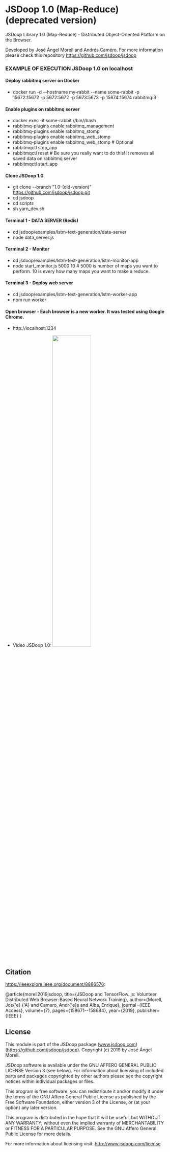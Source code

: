 # JSDoop 1.0 (Map-Reduce) (deprecated version)
JSDoop Library 1.0 (Map-Reduce) - Distributed Object-Oriented Platform on the Browser.

Developed by José Ángel Morell and Andrés Caméro.
For more information please check this repository https://github.com/jsdoop/jsdoop


### EXAMPLE OF EXECUTION JSDoop 1.0 on localhost
#### Deploy rabbitmq server on Docker
- docker run -d --hostname my-rabbit --name some-rabbit -p 15672:15672 -p 5672:5672 -p 5673:5673 -p 15674:15674 rabbitmq:3

#### Enable plugins on rabbitmq server
- docker exec -it some-rabbit //bin//bash
- rabbitmq-plugins enable rabbitmq_management
- rabbitmq-plugins enable rabbitmq_stomp
- rabbitmq-plugins enable rabbitmq_web_stomp
- rabbitmq-plugins enable rabbitmq_web_stomp # Optional
- rabbitmqctl stop_app
- rabbitmqctl reset    # Be sure you really want to do this! It removes all saved data on rabbitmq server
- rabbitmqctl start_app

#### Clone JSDoop 1.0
- git clone --branch "1.0-(old-version)" https://github.com/jsdoop/jsdoop.git
- cd jsdoop
- cd scripts
- sh yarn_dev.sh 

#### Terminal 1 - DATA SERVER (Redis)
- cd jsdoop/examples/lstm-text-generation/data-server
- node data_server.js

#### Terminal 2 - Monitor
- cd jsdoop/examples/lstm-text-generation/lstm-monitor-app
- node start_monitor.js 5000 10 # 5000 is number of maps you want to perform. 10 is every how many maps you want to make a reduce.

#### Terminal 3 - Deploy web server
- cd jsdoop/examples/lstm-text-generation/lstm-worker-app
- npm run worker

#### Open browser - Each browser is a new worker. It was tested using Google Chrome.
- http://localhost:1234

- Video JSDoop 1.0: [<img src="https://i.ytimg.com/vi/MPHiLIW4pd4/hqdefault.jpg?sqp=-oaymwEcCPYBEIoBSFXyq4qpAw4IARUAAIhCGAFwAcABBg==&rs=AOn4CLBnaDd9LLdA11lymjCxHAovMjw8qA" width="50%">](https://youtu.be/MPHiLIW4pd4)


## Citation
 https://ieeexplore.ieee.org/document/8886576:

  @article{morell2019jsdoop,
    title={JSDoop and TensorFlow. js: Volunteer Distributed Web Browser-Based Neural Network Training},
    author={Morell, Jos{\'e} {\'A} and Camero, Andr{\'e}s and Alba, Enrique},
    journal={IEEE Access},
    volume={7},
    pages={158671--158684},
    year={2019},
    publisher={IEEE}
  }

## License
This module is part of the JSDoop package (www.jsdoop.com) (https://github.com/jsdoop/jsdoop).
Copyright (c) 2019 by José Ángel Morell.

JSDoop software is available under the GNU AFFERO GENERAL 
PUBLIC LICENSE Version 3 (see below). For information about 
licensing of included parts and packages copyrighted by other authors 
please see the copyright notices within individual packages or files.

This program is free software: you can redistribute it and/or modify
it under the terms of the GNU Affero General Public License as
published by the Free Software Foundation, either version 3 of the
License, or (at your option) any later version.

This program is distributed in the hope that it will be useful,
but WITHOUT ANY WARRANTY; without even the implied warranty of
MERCHANTABILITY or FITNESS FOR A PARTICULAR PURPOSE.  See the
GNU Affero General Public License for more details.

For more information about licensing visit:
http://www.jsdoop.com/license
